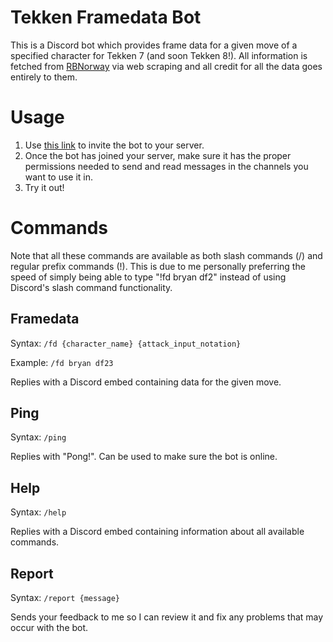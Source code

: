 # Tekken Framedata Bot

This is a Discord bot which provides frame data for a given move of a specified character for Tekken 7 (and soon Tekken 8!).
All information is fetched from [RBNorway](https://rbnorway.org/t7-frame-data/) via web scraping and all credit for all the data goes entirely to them.

# Usage

1. Use [this link](https://discord.com/oauth2/authorize?client_id=1184848382720737310&permissions=0&response_type=code&redirect_uri=https%3A%2F%2Fdiscordapp.com%2Foauth2%2Fauthorize%3F%26client_id%3D1184848382720737310%26scope%3Dbot&scope=bot+messages.read) to invite the bot to your server.
2. Once the bot has joined your server, make sure it has the proper permissions needed to send and read messages in the channels you want to use it in.
3. Try it out!

# Commands

Note that all these commands are available as both slash commands (/) and regular prefix commands (!). This is due to me personally preferring the speed of simply being able to type "!fd bryan df2" instead of using Discord's slash command functionality.

## Framedata

Syntax: `/fd {character_name} {attack_input_notation}`

Example: `/fd bryan df23`

Replies with a Discord embed containing data for the given move.

## Ping

Syntax: `/ping`

Replies with "Pong!". Can be used to make sure the bot is online.

## Help

Syntax: `/help`

Replies with a Discord embed containing information about all available commands.

## Report

Syntax: `/report {message}`

Sends your feedback to me so I can review it and fix any problems that may occur with the bot.
